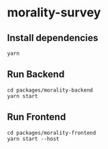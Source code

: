 # morality-survey

## Install dependencies

```
yarn
```

## Run Backend

```
cd packages/morality-backend
yarn start
```

## Run Frontend

```
cd packages/morality-frontend
yarn start --host
```
